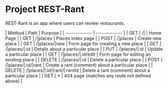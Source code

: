 # Project REST-Rant

REST-Rant is an app where users can review restaurants.

| Method | Path | Purpose |
| ------------- | ------------- |
| GET | /|  | Home Page |
| GET | /|places  | Places index page |
| POST | /|places  | Create new place |
| GET | /|places/|new  | Form page for creating a new place |
| GET | /|places/|:id  | Details about a particular place |
| PUT | /|places/|:id  | Update a particular place |
| GET | /|places/|:id/edit  | Form page for editing an existing place |
| DELETE | /|places/|:id  | Delete a particular place |
| POST | /|places/|:id/|rant  | Create a rant (comment) about a particular place |
| DELETE | /|places/|:id/|rant/|:rantId  | Delete a rant (comment) about a particular place |
| GET | * | 404 page (matches any route not defined above) |